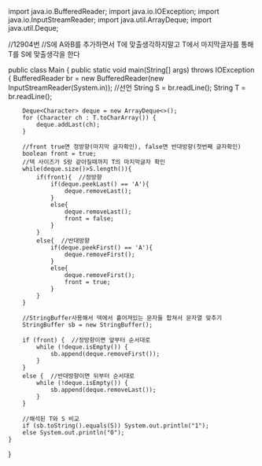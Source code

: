 import java.io.BufferedReader;
import java.io.IOException;
import java.io.InputStreamReader;
import java.util.ArrayDeque;
import java.util.Deque;

//12904번
//S에 A와B를 추가하면서 T에 맞출생각하지말고 T에서 마지막글자를 통해 T를 S에 맞출생각을 한다

public class Main {
public static void main(String[] args) throws IOException {
BufferedReader br = new BufferedReader(new InputStreamReader(System.in)); //선언
String S = br.readLine();
String T = br.readLine();

        Deque<Character> deque = new ArrayDeque<>();
        for (Character ch : T.toCharArray()) {
            deque.addLast(ch);
        }

        //front true면 정방향(마지막 글자확인), false면 반대방향(첫번째 글자확인)
        boolean front = true;
        //덱 사이즈가 S랑 같아질때까지 T의 마지막글자 확인
        while(deque.size()>S.length()){
            if(front){  //정방향
                if(deque.peekLast() == 'A'){
                    deque.removeLast();
                }
                else{
                    deque.removeLast();
                    front = false;
                }
            }
            else{  //반대방향
                if(deque.peekFirst() == 'A'){
                    deque.removeFirst();
                }
                else{
                    deque.removeFirst();
                    front = true;
                }
            }
        }

        //StringBuffer사용해서 덱에서 흩어져있는 문자들 합쳐서 문자열 맞추기
        StringBuffer sb = new StringBuffer();

        if (front) {  //정방향이면 앞부터 순서대로
            while (!deque.isEmpty()) {
                sb.append(deque.removeFirst());
            }
        }
        else {  //반대방향이면 뒤부터 순서대로
            while (!deque.isEmpty()) {
                sb.append(deque.removeLast());
            }
        }

        //해석된 T와 S 비교
        if (sb.toString().equals(S)) System.out.println("1");
        else System.out.println("0");
    }
}